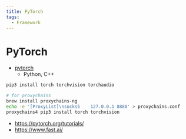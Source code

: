 ```yaml
---
title: PyTorch
tags:
  - Framework
---
```


# PyTorch

- [pytorch](https://github.com/pytorch/pytorch)
  - Python, C++

```bash
pip3 install torch torchvision torchaudio

# for proxychains
brew install proxychains-ng
echo -e '[ProxyList]\nsocks5 	127.0.0.1 8888' > proxychains.conf
proxychains4 pip3 install torch torchvision
```

- https://pytorch.org/tutorials/
- https://www.fast.ai/
